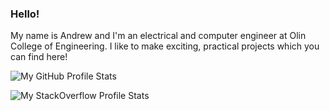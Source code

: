 ### Hello!

My name is Andrew and I'm an electrical and computer engineer at Olin College of Engineering.
I like to make exciting, practical projects which you can find here!

![My GitHub Profile Stats](https://github-profile-trophy.vercel.app/?username=intermezzio&column=8&no-frame=true)

![My StackOverflow Profile Stats](https://stackexchange.com/users/flair/17817750.png)
<!--
**intermezzio/intermezzio** is a ✨ _special_ ✨ repository because its `README.md` (this file) appears on your GitHub profile.

Here are some ideas to get you started:

- 🔭 I’m currently working on ...
- 🌱 I’m currently learning ...
- 👯 I’m looking to collaborate on ...
- 🤔 I’m looking for help with ...
- 💬 Ask me about ...
- 📫 How to reach me: ...
- 😄 Pronouns: ...
- ⚡ Fun fact: ...
-->
